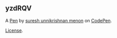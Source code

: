 yzdRQV
------


A [Pen](https://codepen.io/sureshmenon/pen/yzdRQV) by [suresh unnikrishnan menon](https://codepen.io/sureshmenon) on [CodePen](https://codepen.io).

[License](https://codepen.io/sureshmenon/pen/yzdRQV/license).